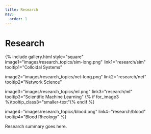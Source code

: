 ```yaml
---
title: Research
nav:
  order: 1
---
```


# <i class="fas research"></i>Research

{% include gallery.html style="square"
  image1="images/research_topics/sim-long.png"
  link1="research/sim"
  tooltip1="Colloidal Systems"

  image2="images/research_topics/net-long.png"
  link2="research/net"
  tooltip2="Network Science"

  image3="images/research_topics/ml.png"
  link3="research/ml"
  tooltip3="Scientific Machine Learning"
  {% if for_image3 %}tooltip_class3="smaller-text"{% endif %} <!-- Paniz add 03-01 smaller test -->

  image4="images/research_topics/blood.png"
  link4="research/blood"
  tooltip4="Blood Rheology"
   %}

Research summary goes here.